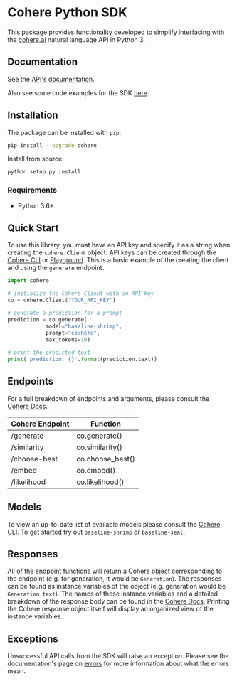 # Cohere Python SDK

This package provides functionality developed to simplify interfacing with the [cohere.ai](https://cohere.ai) natural language API in Python 3.

## Documentation

See the [API's documentation](https://docs.cohere.ai/). 

Also see some code examples for the SDK [here](https://github.com/cohere-ai/cohere-python/blob/main/sanity-test.py).

## Installation

The package can be installed with `pip`:

```bash
pip install --upgrade cohere
```

Install from source:

```bash
python setup.py install
```

### Requirements
- Python 3.6+

## Quick Start

To use this library, you must have an API key and specify it as a string when creating the `cohere.Client` object. API keys can be created through the [Cohere CLI](https://docs.cohere.ai/cli-key/) or [Playground](https://os.cohere.ai). This is a basic example of the creating the client and using the `generate` endpoint.

```python
import cohere

# initialize the Cohere Client with an API Key
co = cohere.Client('YOUR_API_KEY')

# generate a prediction for a prompt 
prediction = co.generate(
            model="baseline-shrimp",
            prompt="co:here",
            max_tokens=10)
            
# print the predicted text          
print('prediction: {}'.format(prediction.text))
```

## Endpoints
For a full breakdown of endpoints and arguments, please consult the [Cohere Docs](https://docs.cohere.ai/).

Cohere Endpoint | Function
----- | -----
/generate  | co.generate()
/similarity | co.similarity()
/choose-best | co.choose_best()
/embed | co.embed()
/likelihood | co.likelihood()

## Models
To view an up-to-date list of available models please consult the [Cohere CLI](https://docs.cohere.ai/command/). To get started try out `baseline-shrimp` or `baseline-seal`.

## Responses
All of the endpoint functions will return a Cohere object corresponding to the endpoint (e.g. for generation, it would be `Generation`). The responses can be found as instance variables of the object (e.g. generation would be `Generation.text`). The names of these instance variables and a detailed breakdown of the response body can be found in the [Cohere Docs](https://docs.cohere.ai/). Printing the Cohere response object itself will display an organized view of the instance variables.

## Exceptions

Unsuccessful API calls from the SDK will raise an exception. Please see the documentation's page on [errors](https://docs.cohere.ai/errors-reference) for more information about what the errors mean.

